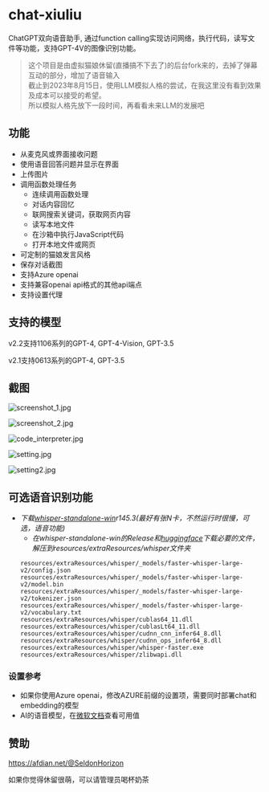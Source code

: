 # chat-xiuliu

ChatGPT双向语音助手, 通过function calling实现访问网络，执行代码，读写文件等功能，支持GPT-4V的图像识别功能。

>这个项目是由虚拟猫娘休留(直播搞不下去了)的后台fork来的，去掉了弹幕互动的部分，增加了语音输入<br>
截止到2023年8月15日，使用LLM模拟人格的尝试，在我这里没有看到效果及成本可以接受的希望。<br>
所以模拟人格先放下一段时间，再看看未来LLM的发展吧

## 功能
- 从麦克风或界面接收问题
- 使用语音回答问题并显示在界面
- 上传图片
- 调用函数处理任务
  - 连续调用函数处理
  - 对话内容回忆
  - 联网搜索关键词，获取网页内容
  - 读写本地文件
  - 在沙箱中执行JavaScript代码
  - 打开本地文件或网页
- 可定制的猫娘发言风格
- 保存对话截图
- 支持Azure openai
- 支持兼容openai api格式的其他api端点
- 支持设置代理

## 支持的模型
v2.2支持1106系列的GPT-4, GPT-4-Vision, GPT-3.5

v2.1支持0613系列的GPT-4, GPT-3.5

## 截图
![screenshot_1.jpg](https://raw.githubusercontent.com/SchneeHertz/chat-xiuliu/master/screenshots/screenshot_1.jpg)

![screenshot_2.jpg](https://raw.githubusercontent.com/SchneeHertz/chat-xiuliu/master/screenshots/screenshot_2.jpg)

![code_interpreter.jpg](https://raw.githubusercontent.com/SchneeHertz/chat-xiuliu/master/screenshots/code_interpreter.jpg)

![setting.jpg](https://raw.githubusercontent.com/SchneeHertz/chat-xiuliu/master/screenshots/setting.jpg)

![setting2.jpg](https://raw.githubusercontent.com/SchneeHertz/chat-xiuliu/master/screenshots/setting2.jpg)


## 可选语音识别功能
- _下载[whisper-standalone-win](https://github.com/Purfview/whisper-standalone-win)r145.3(最好有张N卡，不然运行时很慢，可选，语音功能)_
  - _在whisper-standalone-win的Release和[huggingface](https://huggingface.co/guillaumekln)下载必要的文件，解压到resources/extraResources/whisper文件夹_
  ```
  resources/extraResources/whisper/_models/faster-whisper-large-v2/config.json
  resources/extraResources/whisper/_models/faster-whisper-large-v2/model.bin
  resources/extraResources/whisper/_models/faster-whisper-large-v2/tokenizer.json
  resources/extraResources/whisper/_models/faster-whisper-large-v2/vocabulary.txt
  resources/extraResources/whisper/cublas64_11.dll
  resources/extraResources/whisper/cublasLt64_11.dll
  resources/extraResources/whisper/cudnn_cnn_infer64_8.dll
  resources/extraResources/whisper/cudnn_ops_infer64_8.dll
  resources/extraResources/whisper/whisper-faster.exe
  resources/extraResources/whisper/zlibwapi.dll
  ```

### 设置参考
  - 如果你使用Azure openai，修改AZURE前缀的设置项，需要同时部署chat和embedding的模型
  - AI的语音模型，在[微软文档](https://learn.microsoft.com/en-us/azure/ai-services/speech-service/language-support?tabs=tts)查看可用值

## 赞助
https://afdian.net/@SeldonHorizon

如果你觉得休留很萌，可以请管理员喝杯奶茶
